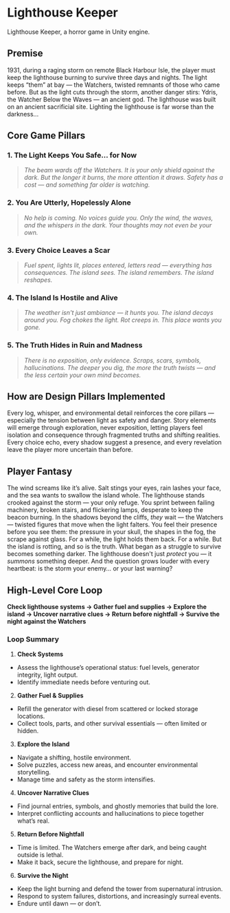 ﻿
# Lighthouse Keeper

Lighthouse Keeper, a horror game in Unity engine.

## Premise

1931, during a raging storm on remote Black Harbour Isle, the player must keep the lighthouse burning to survive three days and nights. The light keeps “them” at bay — the Watchers, twisted remnants of those who came before.
But as the light cuts through the storm, another danger stirs: Ydris, the Watcher Below the Waves — an ancient god. The lighthouse was built on an ancient sacrificial site. Lighting the lighthouse is far worse than the darkness...

## Core Game Pillars

### 1. The Light Keeps You Safe… for Now

> *The beam wards off the Watchers. It is your only shield against the dark. But the longer it burns, the more attention it draws. Safety has a cost — and something far older is watching.*

### 2. You Are Utterly, Hopelessly Alone

> *No help is coming. No voices guide you. Only the wind, the waves, and the whispers in the dark. Your thoughts may not even be your own.*

### 3. Every Choice Leaves a Scar

> *Fuel spent, lights lit, places entered, letters read — everything has consequences. The island sees. The island remembers. The island reshapes.*

### 4. The Island Is Hostile and Alive

> *The weather isn't just ambiance — it hunts you. The island decays around you. Fog chokes the light. Rot creeps in. This place *wants* you gone.*

### 5. The Truth Hides in Ruin and Madness

> *There is no exposition, only evidence. Scraps, scars, symbols, hallucinations. The deeper you dig, the more the truth twists — and the less certain your own mind becomes.*

## How are Design Pillars Implemented

Every log, whisper, and environmental detail reinforces the core pillars — especially the tension between light as safety and danger. Story elements will emerge through exploration, never exposition, letting players feel isolation and consequence through fragmented truths and shifting realities. Every choice echo, every shadow suggest a presence, and every revelation leave the player more uncertain than before.


## Player Fantasy

The wind screams like it’s alive. Salt stings your eyes, rain lashes your face, and the sea wants to swallow the island whole. The lighthouse stands crooked against the storm — your only refuge. You sprint between failing machinery, broken stairs, and flickering lamps, desperate to keep the beacon burning. In the shadows beyond the cliffs, *they* wait — the Watchers — twisted figures that move when the light falters. You feel their presence before you see them: the pressure in your skull, the shapes in the fog, the scrape against glass. For a while, the light holds them back. For a while. But the island is rotting, and so is the truth. What began as a struggle to survive becomes something darker. The lighthouse doesn't just *protect* you — it *summons* something deeper. And the question grows louder with every heartbeat: is the storm your enemy… or your last warning?

##  High-Level Core Loop

**Check lighthouse systems → Gather fuel and supplies → Explore the island → Uncover narrative clues → Return before nightfall → Survive the night against the Watchers**

### Loop Summary

1. **Check Systems**

- Assess the lighthouse’s operational status: fuel levels, generator integrity, light output.
- Identify immediate needs before venturing out.

2. **Gather Fuel & Supplies**

- Refill the generator with diesel from scattered or locked storage locations.
- Collect tools, parts, and other survival essentials — often limited or hidden.

3. **Explore the Island**

- Navigate a shifting, hostile environment.
- Solve puzzles, access new areas, and encounter environmental storytelling.
- Manage time and safety as the storm intensifies.

4. **Uncover Narrative Clues**

- Find journal entries, symbols, and ghostly memories that build the lore.
- Interpret conflicting accounts and hallucinations to piece together what’s real.

5. **Return Before Nightfall**

- Time is limited. The Watchers emerge after dark, and being caught outside is lethal.
- Make it back, secure the lighthouse, and prepare for night.

6. **Survive the Night**

- Keep the light burning and defend the tower from supernatural intrusion.
- Respond to system failures, distortions, and increasingly surreal events.
- Endure until dawn — or don’t.